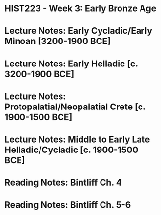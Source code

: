 # HIST223 - Week 3: Early Bronze Age

# Lecture Notes: Early Cycladic/Early Minoan [3200-1900 BCE]

# Lecture Notes: Early Helladic [c. 3200-1900 BCE]

# Lecture Notes: Protopalatial/Neopalatial Crete [c. 1900-1500 BCE]

# Lecture Notes: Middle to Early Late Helladic/Cycladic [c. 1900-1500 BCE]

# Reading Notes: Bintliff Ch. 4

# Reading Notes: Bintliff Ch. 5-6
